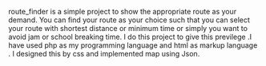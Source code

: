 route_finder is a simple project to show the appropriate route as your demand. You can find your route as your choice such that you can select your route with shortest distance or minimum time or simply you want to avoid jam or school breaking time. I do this project to give this previlege .I have used php as my programming language and html as markup language . I designed this by css and implemented map using Json.
